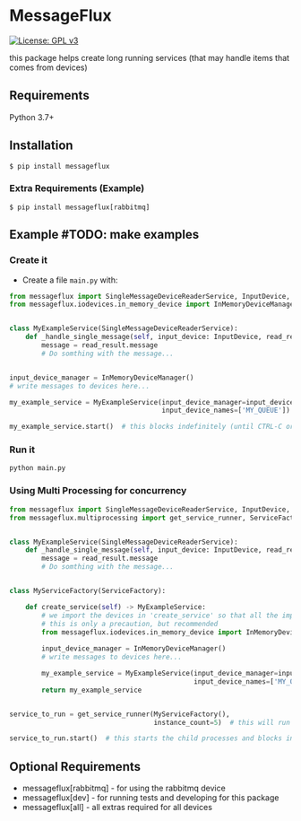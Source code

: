 # MessageFlux
[![License: GPL v3](https://img.shields.io/badge/License-GPLv3-blue.svg)](https://www.gnu.org/licenses/gpl-3.0)

this package helps create long running services (that may handle items that comes from devices) 

## Requirements

Python 3.7+

## Installation
```console
$ pip install messageflux
```

### Extra Requirements (Example) 
```console
$ pip install messageflux[rabbitmq]
```

## Example #TODO: make examples

### Create it 

* Create a file `main.py` with:

```Python
from messageflux import SingleMessageDeviceReaderService, InputDevice, ReadResult
from messageflux.iodevices.in_memory_device import InMemoryDeviceManager


class MyExampleService(SingleMessageDeviceReaderService):
    def _handle_single_message(self, input_device: InputDevice, read_result: ReadResult):
        message = read_result.message
        # Do somthing with the message...


input_device_manager = InMemoryDeviceManager()
# write messages to devices here...

my_example_service = MyExampleService(input_device_manager=input_device_manager,
                                      input_device_names=['MY_QUEUE'])

my_example_service.start()  # this blocks indefinitely (until CTRL-C or sigterm)

```

### Run it
```console
python main.py 
```

### Using Multi Processing for concurrency

```python
from messageflux import SingleMessageDeviceReaderService, InputDevice, ReadResult
from messageflux.multiprocessing import get_service_runner, ServiceFactory


class MyExampleService(SingleMessageDeviceReaderService):
    def _handle_single_message(self, input_device: InputDevice, read_result: ReadResult):
        message = read_result.message
        # Do somthing with the message...


class MyServiceFactory(ServiceFactory):

    def create_service(self) -> MyExampleService:
        # we import the devices in 'create_service' so that all the imports will be in the child process.
        # this is only a precaution, but recommended
        from messageflux.iodevices.in_memory_device import InMemoryDeviceManager 
        
        input_device_manager = InMemoryDeviceManager()
        # write messages to devices here...

        my_example_service = MyExampleService(input_device_manager=input_device_manager,
                                              input_device_names=['MY_QUEUE'])
        return my_example_service


service_to_run = get_service_runner(MyServiceFactory(),
                                    instance_count=5)  # this will run 5 child processes

service_to_run.start()  # this starts the child processes and blocks indefinitely (until CTRL-C or sigterm)
```

## Optional Requirements
* messageflux[rabbitmq] - for using the rabbitmq device
* messageflux[dev] - for running tests and developing for this package
* messageflux[all] - all extras required for all devices